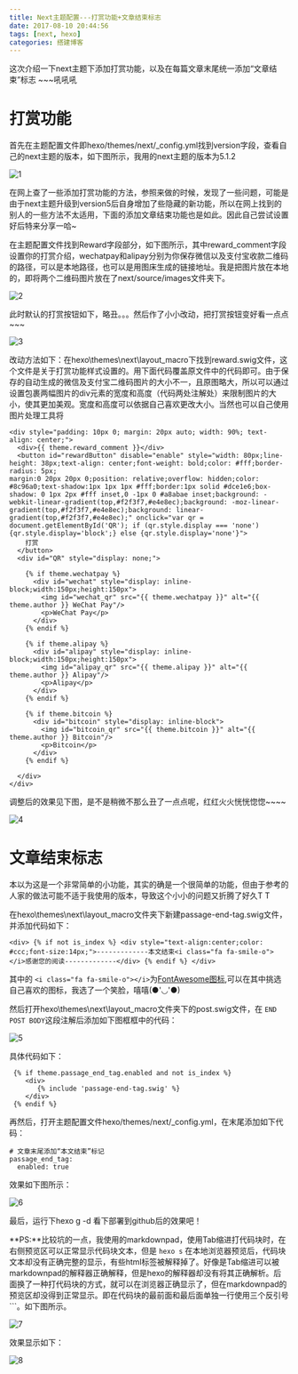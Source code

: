 ```yaml
---
title: Next主题配置---打赏功能+文章结束标志
date: 2017-08-10 20:44:56
tags: [next, hexo]
categories: 搭建博客
---
```

这次介绍一下next主题下添加打赏功能，以及在每篇文章末尾统一添加“文章结束”标志 \~\~\~吼吼吼
<!--more-->

# 打赏功能 #
首先在主题配置文件即hexo/themes/next/_config.yml找到version字段，查看自己的next主题的版本，如下图所示，我用的next主题的版本为5.1.2

![1](/images/blog_donate/1.png)

在网上查了一些添加打赏功能的方法，参照来做的时候，发现了一些问题，可能是由于next主题升级到version5后自身增加了些隐藏的新功能，所以在网上找到的别人的一些方法不太适用，下面的添加文章结束功能也是如此。因此自己尝试设置好后特来分享一哈~

在主题配置文件找到Reward字段部分，如下图所示，其中reward_comment字段设置你的打赏介绍，wechatpay和alipay分别为你保存微信以及支付宝收款二维码的路径，可以是本地路径，也可以是用图床生成的链接地址。我是把图片放在本地的，即将两个二维码图片放在了next/source/images文件夹下。

![2](/images/blog_donate/2.png)

此时默认的打赏按钮如下，略丑。。。然后作了小小改动，把打赏按钮变好看一点点 \~\~\~


![3](/images/blog_donate/3.png)

改动方法如下：在hexo\themes\next\layout\_macro下找到reward.swig文件，这个文件是关于打赏功能样式设置的。用下面代码覆盖原文件中的代码即可。由于保存的自动生成的微信及支付宝二维码图片的大小不一，且原图略大，所以可以通过设置包裹两幅图片的div元素的宽度和高度（代码两处注解处）来限制图片的大小，使其更加美观。宽度和高度可以依据自己喜欢更改大小。当然也可以自己使用图片处理工具将

```
<div style="padding: 10px 0; margin: 20px auto; width: 90%; text-align: center;">
  <div>{{ theme.reward_comment }}</div>
  <button id="rewardButton" disable="enable" style="width: 80px;line-height: 38px;text-align: center;font-weight: bold;color: #fff;border-radius: 5px;
margin:0 20px 20px 0;position: relative;overflow: hidden;color: #8c96a0;text-shadow:1px 1px 1px #fff;border:1px solid #dce1e6;box-shadow: 0 1px 2px #fff inset,0 -1px 0 #a8abae inset;background: -webkit-linear-gradient(top,#f2f3f7,#e4e8ec);background: -moz-linear-gradient(top,#f2f3f7,#e4e8ec);background: linear-gradient(top,#f2f3f7,#e4e8ec);" onclick="var qr = document.getElementById('QR'); if (qr.style.display === 'none') {qr.style.display='block';} else {qr.style.display='none'}">
    打赏
  </button>
  <div id="QR" style="display: none;">

    {% if theme.wechatpay %}
      <div id="wechat" style="display: inline-block;width:150px;height:150px">
        <img id="wechat_qr" src="{{ theme.wechatpay }}" alt="{{ theme.author }} WeChat Pay"/>
        <p>WeChat Pay</p>
      </div>
    {% endif %}

    {% if theme.alipay %}
      <div id="alipay" style="display: inline-block;width:150px;height:150px">
        <img id="alipay_qr" src="{{ theme.alipay }}" alt="{{ theme.author }} Alipay"/>
        <p>Alipay</p>
      </div>
    {% endif %}

    {% if theme.bitcoin %}
      <div id="bitcoin" style="display: inline-block">
        <img id="bitcoin_qr" src="{{ theme.bitcoin }}" alt="{{ theme.author }} Bitcoin"/>
        <p>Bitcoin</p>
      </div>
    {% endif %}

  </div>
</div>
```

调整后的效果见下图，是不是稍微不那么丑了一点点呢，红红火火恍恍惚惚\~\~\~\~

![4](/images/blog_donate/4.png)
# 文章结束标志 #
本以为这是一个非常简单的小功能，其实的确是一个很简单的功能，但由于参考的人家的做法可能不适于我使用的版本，导致这个小小的问题又折腾了好久T T

在hexo\themes\next\layout\_macro文件夹下新建passage-end-tag.swig文件，并添加代码如下：

```
<div> {% if not is_index %} <div style="text-align:center;color: #ccc;font-size:14px;">-------------本文结束<i class="fa fa-smile-o"></i>感谢您的阅读-------------</div> {% endif %} </div>
```

其中的 `<i class="fa fa-smile-o"></i>`为[FontAwesome图标](http://www.yeahzan.com/fa/facss.html),可以在其中挑选自己喜欢的图标，我选了一个笑脸，嘻嘻(●'◡'●)

然后打开hexo\themes\next\layout\_macro文件夹下的post.swig文件，在 `END POST BODY`这段注解后添加如下图框框中的代码：

![5](/images/blog_donate/5.png)

具体代码如下：

```
 {% if theme.passage_end_tag.enabled and not is_index %}
    <div>
       {% include 'passage-end-tag.swig' %}
    </div>
 {% endif %}

```

再然后，打开主题配置文件hexo/themes/next/_config.yml，在末尾添加如下代码：
	
	# 文章末尾添加“本文结束”标记
	passage_end_tag:
	  enabled: true

效果如下图所示：

![6](/images/blog_donate/6.png)

最后，运行下hexo g -d 看下部署到github后的效果吧！

**PS:**比较坑的一点，我使用的markdownpad，使用Tab缩进打代码块时，在右侧预览区可以正常显示代码块文本，但是 `hexo s` 在本地浏览器预览后，代码块文本却没有正确完整的显示，有些html标签被解释掉了。好像是Tab缩进可以被markdownpad的解释器正确解释，但是hexo的解释器却没有将其正确解析。后面换了一种打代码块的方式，就可以在浏览器正确显示了，但在markdownpad的预览区却没得到正常显示。即在代码块的最前面和最后面单独一行使用三个反引号	```。如下图所示。

![7](/images/blog_donate/7.png)

效果显示如下：

![8](/images/blog_donate/8.png)
